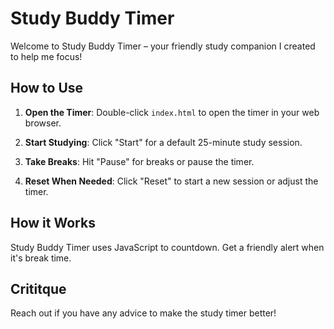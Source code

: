 # Study Buddy Timer

Welcome to Study Buddy Timer – your friendly study companion I created to help me focus! 

## How to Use

1. **Open the Timer**: Double-click `index.html` to open the timer in your web browser.

2. **Start Studying**: Click "Start" for a default 25-minute study session.

3. **Take Breaks**: Hit "Pause" for breaks or pause the timer.

4. **Reset When Needed**: Click "Reset" to start a new session or adjust the timer.

## How it Works

Study Buddy Timer uses JavaScript to countdown. Get a friendly alert when it's break time.

## Crititque

Reach out if you have any advice to make the study timer better!

